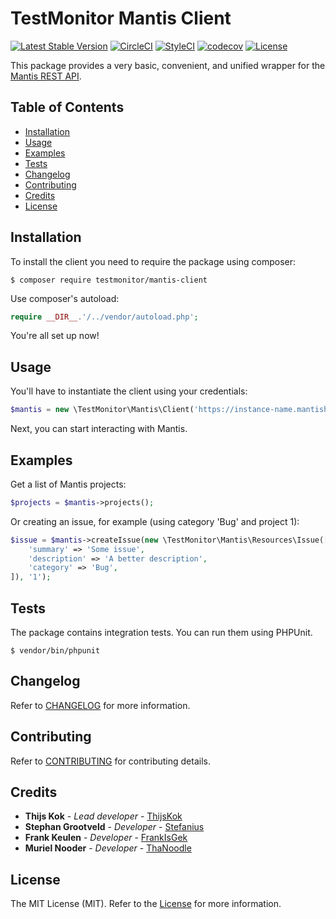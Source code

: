 # TestMonitor Mantis Client

[![Latest Stable Version](https://poser.pugx.org/testmonitor/mantis-client/v/stable)](https://packagist.org/packages/testmonitor/mantis-client)
[![CircleCI](https://img.shields.io/circleci/project/github/testmonitor/mantis-client.svg)](https://circleci.com/gh/testmonitor/mantis-client)
[![StyleCI](https://styleci.io/repos/223800227/shield)](https://styleci.io/repos/223800227)
[![codecov](https://codecov.io/gh/testmonitor/mantis-client/graph/badge.svg?token=KJXOGDF7SJ)](https://codecov.io/gh/testmonitor/mantis-client)
[![License](https://poser.pugx.org/testmonitor/mantis-client/license)](https://packagist.org/packages/testmonitor/mantis-client)

This package provides a very basic, convenient, and unified wrapper for the [Mantis REST API](https://documenter.getpostman.com/view/29959/mantis-bug-tracker-rest-api/7Lt6zkP?version=latest).

## Table of Contents

- [Installation](#installation)
- [Usage](#usage)
- [Examples](#examples)
- [Tests](#tests)
- [Changelog](#changelog)
- [Contributing](#contributing)
- [Credits](#credits)
- [License](#license)

## Installation

To install the client you need to require the package using composer:

	$ composer require testmonitor/mantis-client

Use composer's autoload:

```php
require __DIR__.'/../vendor/autoload.php';
```

You're all set up now!

## Usage

You'll have to instantiate the client using your credentials:

```php
$mantis = new \TestMonitor\Mantis\Client('https://instance-name.mantishub.io', 'REST token');
```

Next, you can start interacting with Mantis.

## Examples

Get a list of Mantis projects:

```php
$projects = $mantis->projects();
```

Or creating an issue, for example (using category 'Bug' and project 1):

```php
$issue = $mantis->createIssue(new \TestMonitor\Mantis\Resources\Issue([
    'summary' => 'Some issue',
    'description' => 'A better description',
    'category' => 'Bug',
]), '1');
```

## Tests

The package contains integration tests. You can run them using PHPUnit.

    $ vendor/bin/phpunit

## Changelog

Refer to [CHANGELOG](CHANGELOG.md) for more information.

## Contributing

Refer to [CONTRIBUTING](CONTRIBUTING.md) for contributing details.

## Credits

* **Thijs Kok** - *Lead developer* - [ThijsKok](https://github.com/thijskok)
* **Stephan Grootveld** - *Developer* - [Stefanius](https://github.com/stefanius)
* **Frank Keulen** - *Developer* - [FrankIsGek](https://github.com/frankisgek)
* **Muriel Nooder** - *Developer* - [ThaNoodle](https://github.com/thanoodle)

## License

The MIT License (MIT). Refer to the [License](LICENSE.md) for more information.
